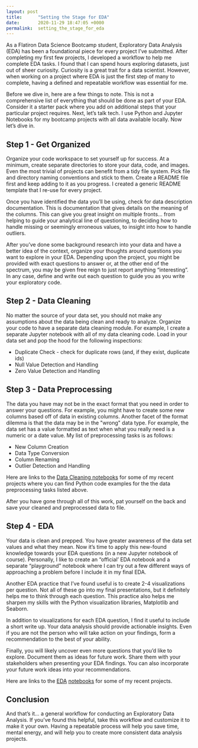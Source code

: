 ```yaml
---
layout: post
title:      "Setting the Stage for EDA"
date:       2020-11-29 18:47:05 +0000
permalink:  setting_the_stage_for_eda
---
```



As a Flatiron Data Science Bootcamp student, Exploratory Data Analysis (EDA) has been a foundational piece for every project I’ve submitted. After completing my first few projects, I developed a workflow to help me complete EDA tasks. I found that I can spend hours exploring datasets, just out of sheer curiosity. Curiosity is a great trait for a data scientist. However, when working on a project where EDA is just the first step of many to complete, having a defined and repeatable workflow was essential for me.


Before we dive in, here are a few things to note. This is not a comprehensive list of everything that should be done as part of your EDA. Consider it a starter pack where you add on additional steps that your particular project requires.  Next, let’s talk tech. I use Python and Jupyter Notebooks for my bootcamp projects with all data available locally. Now let’s dive in.


## Step 1 - Get Organized
Organize your code workspace to set yourself up for success. At a minimum, create separate directories to store your data, code, and images. Even the most trivial of projects can benefit from a tidy file system. Pick file and directory naming conventions and stick to them. Create a README file first and keep adding to it as you progress. I created a generic README template that I re-use for every project.

Once you have identified the data you’ll be using, check for data description documentation. This is documentation that gives details on the meaning of the columns. This can give you great insight on multiple fronts… from helping to guide your analytical line of questioning, to deciding how to handle missing or seemingly erroneous values, to insight into how to handle outliers.  

After you’ve done some background research into your data and have a better idea of the context, organize your thoughts around questions you want to explore in your EDA. Depending upon the project, you might be provided with exact questions to answer or, at the other end of the spectrum, you may be given free reign to just report anything “interesting”.  In any case, define and write out each question to guide you as you write your exploratory code. 

## Step 2 -  Data Cleaning
No matter the source of your data set, you should not make any assumptions about the data being clean and ready to analyze.  Organize your code to have a separate data cleaning module. For example, I create a separate Jupyter notebook with all of my  data cleaning code. Load in your data set and pop the hood for the following inspections:
* Duplicate Check - check for duplicate rows (and, if they exist, duplicate ids)
* Null Value Detection and Handling
* Zero Value Detection and Handling


## Step 3 - Data Preprocessing
The data you have may not be in the exact format that you need in order to answer your questions. For example, you might have to create some new columns based off of data in existing columns. Another facet of the format dilemma is that the data may be in the "wrong" data type. For example, the data set has a value formatted as text  when what you really  need is a numeric or a date value. My list of preprocessing tasks is as follows:
* New Column Creation
* Data Type Conversion
* Column Renaming
* Outlier Detection and Handling

Here are links to the [Data Cleaning ](https://github.com/lspope/dsc-phase-3-project/blob/main/notebooks/data_cleaning.ipynb)[notebooks](https://github.com/lspope/dsc-phase-2-project-online/blob/master/notebooks/data_cleaning.ipynb) for some of my recent projects where you can find Python code examples for the the data preprocessing tasks listed above.

After you have gone through all of this work, pat yourself on the back and save your cleaned and preprocessed data to file. 

## Step 4 -  EDA
Your data is clean and prepped. You have greater awareness of the data set values and what they mean.  Now it’s time to apply this new-found knowledge towards your EDA  questions (in a new Jupyter notebook of course).  Personally, I like to create an “official’ EDA notebook and a separate “playground” notebook where I can try out a few different ways of approaching a problem before I include it in my final EDA.

Another EDA practice that I’ve found useful is to create 2-4 visualizations per question. Not all of these go into my final presentations, but it definitely helps me to think through each question. This practice also helps me sharpen my skills with the Python visualization libraries, Matplotlib and Seaborn.

In addition to visualizations for each EDA question, I find it useful to include a short write up. Your data analysis should provide actionable insights. Even if you are not the person who will take action on your findings, form a recommendation to the best of your ability. 

Finally, you will likely uncover even more questions that you’d like to explore. Document them as ideas for future work. Share them with your stakeholders when presenting your EDA findings. You can also incorporate your future work ideas into your recommendations.

Here are links to the [EDA](https://github.com/lspope/dsc-phase-2-project-online/blob/master/notebooks/general_eda.ipynb) [notebooks](https://github.com/lspope/dsc-phase-3-project/blob/main/notebooks/eda.ipynb) for some of my recent projects.

## Conclusion
And that’s it… a general workflow for conducting an Exploratory Data Analysis. If you’ve found this helpful, take this workflow and customize it to make it your own. Having a repeatable process will help you save time, mental energy, and will help you to create more consistent data analysis projects.




